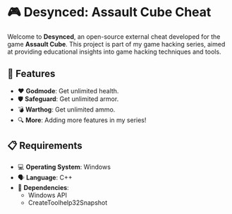 # 🎮 Desynced: Assault Cube Cheat

Welcome to **Desynced**, an open-source external cheat developed for the game **Assault Cube**. This project is part of my game hacking series, aimed at providing educational insights into game hacking techniques and tools.

## 🌟 Features

- ❤️ **Godmode**: Get unlimited health.
- 🛡️ **Safeguard**: Get unlimited armor.
- 💣 **Warthog**: Get unlimited ammo.
- 🔍 **More**: Adding more features in my series!

## 📋 Requirements

- 💻 **Operating System**: Windows
- 🗣️ **Language**: C++
- 🧰 **Dependencies**: 
  - Windows API
  - CreateToolhelp32Snapshot
